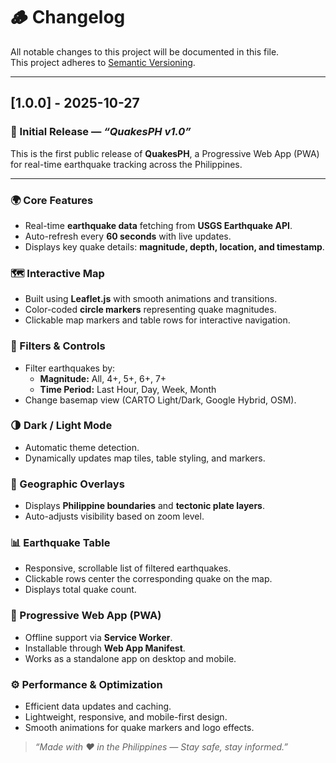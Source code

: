 # 🪵 Changelog

All notable changes to this project will be documented in this file.  
This project adheres to [Semantic Versioning](https://semver.org/).

---

## [1.0.0] - 2025-10-27
### 🎉 Initial Release — *“QuakesPH v1.0”*

This is the first public release of **QuakesPH**, a Progressive Web App (PWA) for real-time earthquake tracking across the Philippines.

---

### 🌍 Core Features
- Real-time **earthquake data** fetching from **USGS Earthquake API**.
- Auto-refresh every **60 seconds** with live updates.
- Displays key quake details: **magnitude, depth, location, and timestamp**.

### 🗺️ Interactive Map
- Built using **Leaflet.js** with smooth animations and transitions.
- Color-coded **circle markers** representing quake magnitudes.
- Clickable map markers and table rows for interactive navigation.

### 🧩 Filters & Controls
- Filter earthquakes by:
  - **Magnitude:** All, 4+, 5+, 6+, 7+  
  - **Time Period:** Last Hour, Day, Week, Month  
- Change basemap view (CARTO Light/Dark, Google Hybrid, OSM).

### 🌗 Dark / Light Mode
- Automatic theme detection.
- Dynamically updates map tiles, table styling, and markers.

### 🧭 Geographic Overlays
- Displays **Philippine boundaries** and **tectonic plate layers**.
- Auto-adjusts visibility based on zoom level.

### 📊 Earthquake Table
- Responsive, scrollable list of filtered earthquakes.
- Clickable rows center the corresponding quake on the map.
- Displays total quake count.

### 📱 Progressive Web App (PWA)
- Offline support via **Service Worker**.
- Installable through **Web App Manifest**.
- Works as a standalone app on desktop and mobile.

### ⚙️ Performance & Optimization
- Efficient data updates and caching.
- Lightweight, responsive, and mobile-first design.
- Smooth animations for quake markers and logo effects.

> *“Made with ❤️ in the Philippines — Stay safe, stay informed.”*
